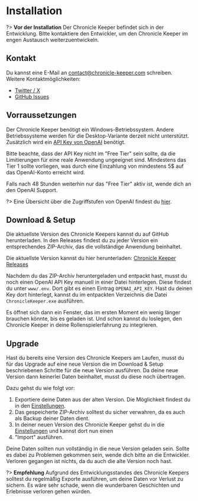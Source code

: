 # Installation

?> **Vor der Installation** Der Chronicle Keeper befindet sich in der Entwicklung. Bitte kontaktiere den Entwickler,
um den Chronicle Keeper im engen Austausch weiterzuentwickeln.

## Kontakt

Du kannst eine E-Mail an [contact@chronicle-keeper.com](mailto:contact@chronicle-keeper.com) schreiben.
Weitere Kontaktmöglichkeiten:

- [Twitter / X](https://x.com/DZunke)
- [GitHub Issues](https://github.com/ChronicleKeeper/ChronicleKeeper/issues)


## Vorraussetzungen

Der Chronicle Keeper benötigt ein Windows-Betriebssystem. Andere Betriebssysteme werden für die Desktop-Variante
derzeit nicht unterstützt. Zusätzlich wird ein [API Key von OpenAI](https://platform.openai.com/api-keys) benötigt.

Bitte beachte, dass der API Key nicht im "Free Tier" sein sollte, da die Limitierungen für eine reale Anwendung
ungeeignet sind. Mindestens das Tier 1 sollte vorliegen, was durch eine Einzahlung von mindestens 5$ auf das
OpenAI-Konto erreicht wird.

Falls nach 48 Stunden weiterhin nur das "Free Tier" aktiv ist, wende dich an den OpenAI Support.

?> Eine Übersicht über die Zugriffstufen von OpenAI findest du
[hier](https://platform.openai.com/docs/guides/rate-limits/usage-tiers?context=tier-one).


## Download & Setup

Die aktuellste Version des Chronicle Keepers kannst du auf GitHub herunterladen. In den Releases findest du zu jeder
Version ein entsprechendes ZIP-Archiv, das die vollständige Anwendung beinhaltet.

Die aktuellste Version kannst du hier herunterladen:
[Chronicle Keeper Releases](https://github.com/ChronicleKeeper/ChronicleKeeper/releases/latest)

Nachdem du das ZIP-Archiv heruntergeladen und entpackt hast, musst du noch einen OpenAI API Key manuell in einer
Datei hinterlegen. Diese findest du unter `www/.env`. Dort gibt es einen Eintrag `OPENAI_API_KEY`. Hast du deinen Key
dort hinterlegt, kannst du im entpackten Verzeichnis die Datei `ChronicleKeeper.exe` ausführen.

Es öffnet sich dann ein Fenster, das im ersten Moment ein wenig länger brauchen könnte, bis es geladen ist. Und schon
kannst du loslegen, den Chronicle Keeper in deine Rollenspielerfahrung zu integrieren.

## Upgrade

Hast du bereits eine Version des Chronicle Keepers am Laufen, musst du für das Upgrade auf eine neue Version die im
Download & Setup beschriebenen Schritte für die neue Version ausführen. Da deine neue Version dann keinerlei Daten
beinhaltet, musst du diese noch übertragen.

Dazu gehst du wie folgt vor:

1. Exportiere deine Daten aus der alten Version. Die Möglichkeit findest du in den [Einstellungen](settings.md).
2. Das gespeicherte ZIP-Archiv solltest du sicher verwahren, da es auch als Backup deiner Daten dient.
3. In deiner neuen Version des Chronicle Keeper gehst du in die [Einstellungen](settings.md) und kannst dort nun einen
4. "Import" ausführen.

Deine Daten sollten nun vollständig in die neue Version geladen sein. Sollte es dabei zu Problemen gekommen sein,
wende dich bitte an die Entwickler. Verloren gegangen ist nichts, da du auch die alte Version noch hast.

?> **Empfehlung** Aufgrund des Entwicklungsstandes des Chronicle Keepers solltest du regelmäßig Exporte ausführen, um
deine Daten vor Verlust zu sichern. Es wäre sehr schade, wenn die wunderbaren Geschichten und Erlebnisse verloren gehen
würden.
